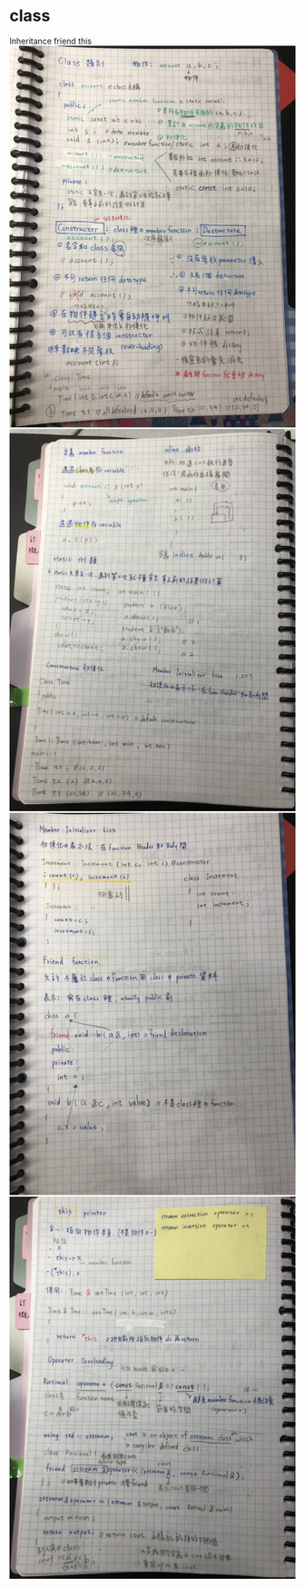 # class
Inheritance friend this
![image](https://github.com/yunhuitseng/class/blob/master/S__22659078.jpg)
![image](https://github.com/yunhuitseng/class/blob/master/S__22659077.jpg)
![image](https://github.com/yunhuitseng/class/blob/master/S__22659076.jpg)
![image](https://github.com/yunhuitseng/class/blob/master/S__22659074.jpg)

